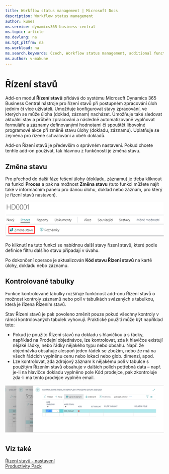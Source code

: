 ```yaml
---
title: Workflow status management | Microsoft Docs
description: Workflow status management
author: kunes
ms.service: dynamics365-business-central
ms.topic: article
ms.devlang: na
ms.tgt_pltfrm: na
ms.workload: na
ms.search.keywords: Czech, Workflow status management, additional functions
ms.author: v-makune
---
```

# Řízení stavů

Add-on modul **Řízení stavů** přidává do systému Microsoft Dynamics 365 Business Central nástroje pro řízení stavů při postupném zpracování úloh jedním či více uživateli. Umožňuje konfigurovat stavy zpracování, ve kterých se může úloha (doklad, záznam) nacházet. Umožňuje také sledovat aktuální stav a průběh zpracování a následně automatizovaně vyplňovat formuláře a záznamy definovanými hodnotami či spouštět libovolné programové akce při změně stavu úlohy (dokladu, záznamu). Uplatňuje se zejména pro řízené schvalování a oběh dokladů.

Add-on Řízení stavů je především o správném nastavení. Pokud chcete tenhle add-on používat, tak hlavnou z funkčností je změna stavu.

## Změna stavu

Pro přechod do další fáze řešení úlohy (dokladu, záznamu) je třeba kliknout na funkci **Proces** a pak na možnost **Změna stavu** (tuto funkci můžete najít také v informačním panelu pro danou úlohu, doklad nebo záznam, pro který je řízení stavů nastaven).

![Nastavení Řízení stavů - šablony Řízení stavů](media/WF_change_status.png)

Po kliknutí na tuto funkci se nabídnou další stavy řízení stavů, které podle definice filtru dalšího stavu připadají v úvahu.

Po dokončení operace je aktualizován **Kód stavu Řízení stavů** na kartě úlohy, dokladu nebo záznamu.

## Kontrolované tabulky

Funkce kontrolované tabulky rozšiřuje funkčnost add-onu Řízení stavů o možnost kontroly záznamů nebo polí v tabulkách svázaných s tabulkou, která je řízena Řízením stavů.

Stav Řízení stavů je pak povoleno změnit pouze pokud všechny kontroly v rámci kontrolovaných tabulek vyhovují. Praktické použití může být například toto:

- Pokud je použito Řízení stavů na dokladu s hlavičkou a s řádky, například na Prodejní objednávce, lze kontrolovat, zda k hlavičce existují nějaké řádky, nebo řádky nějakého typu nebo obsahu. Např. že objednávka obsahuje alespoň jeden řádek se zbožím, nebo že má na všech řádcích vyplněnu cenu nebo lokaci nebo glob. dimenzi, apod.
- Lze kontrolovat, zda zdrojový záznam k nějakému poli v tabulce s použitým Řízením stavů obsahuje v dalších polích potřebná data – např. je-li na hlavičce dokladu vyplněno pole Kód prodejce, pak zkontroluje zda-li má tento prodejce vyplněn email.

![Kontrolované tabulky Řízení stavů](media/workflow_tables.png)

## Viz také

[Řízení stavů - nastavení](status-management-setup.md)  
[Productivity Pack](productivity-pack.md)
